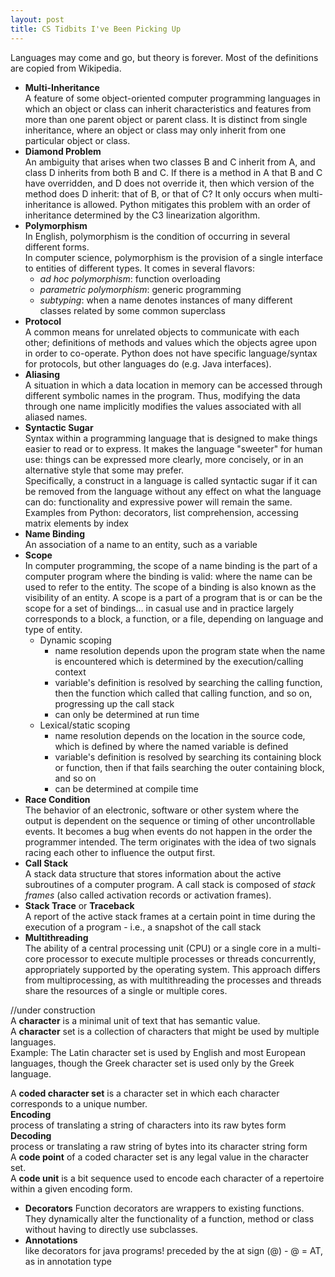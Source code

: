 ```yaml
---
layout: post
title: CS Tidbits I've Been Picking Up
---
```

Languages may come and go, but theory is forever.  Most of the definitions are copied from Wikipedia.


* **Multi-Inheritance**  
A feature of some object-oriented computer programming languages in which an object or class can inherit characteristics and features from more than one parent object or parent class. It is distinct from single inheritance, where an object or class may only inherit from one particular object or class.
* **Diamond Problem**  
An ambiguity that arises when two classes B and C inherit from A, and class D inherits from both B and C. If there is a method in A that B and C have overridden, and D does not override it, then which version of the method does D inherit: that of B, or that of C?  It only occurs when multi-inheritance is allowed.  Python mitigates this problem with an order of inheritance determined by the C3 linearization algorithm.  
* **Polymorphism**  
In English, polymorphism is the condition of occurring in several different forms.  
In computer science, polymorphism is the provision of a single interface to entities of different types.  It comes in several flavors:  
  - *ad hoc polymorphism*:
  function overloading
  - *parametric polymorphism*:
  generic programming
  - *subtyping*:
  when a name denotes instances of many different classes related by some common superclass
* **Protocol**  
A common means for unrelated objects to communicate with each other; definitions of methods and values which the objects agree upon in order to co-operate. Python does not have specific language/syntax for protocols, but other languages do (e.g. Java interfaces).   
* **Aliasing**  
A situation in which a data location in memory can be accessed through different symbolic names in the program. Thus, modifying the data through one name implicitly modifies the values associated with all aliased names.
* **Syntactic Sugar**  
Syntax within a programming language that is designed to make things easier to read or to express. It makes the language "sweeter" for human use: things can be expressed more clearly, more concisely, or in an alternative style that some may prefer.  
Specifically, a construct in a language is called syntactic sugar if it can be removed from the language without any effect on what the language can do: functionality and expressive power will remain the same.  
Examples from Python: decorators, list comprehension, accessing matrix elements by index
* **Name Binding**  
An association of a name to an entity, such as a variable  
* **Scope**  
In computer programming, the scope of a name binding is the part of a computer program where the binding is valid: where the name can be used to refer to the entity.  The scope of a binding is also known as the visibility of an entity. A scope is a part of a program that is or can be the scope for a set of bindings… in casual use and in practice largely corresponds to a block, a function, or a file, depending on language and type of entity.
  * Dynamic scoping
    * name resolution depends upon the program state when the name is encountered which is determined by the execution/calling context
    * variable's definition is resolved by searching the calling function, then the function which called that calling function, and so on, progressing up the call stack
    * can only be determined at run time
  * Lexical/static scoping
    * name resolution depends on the location in the source code, which is defined by where the named variable is defined
    * variable's definition is resolved by searching its containing block or function, then if that fails searching the outer containing block, and so on
    * can be determined at compile time
* **Race Condition**  
The behavior of an electronic, software or other system where the output is dependent on the sequence or timing of other uncontrollable events. It becomes a bug when events do not happen in the order the programmer intended. The term originates with the idea of two signals racing each other to influence the output first.
* **Call Stack**  
A stack data structure that stores information about the active subroutines of a computer program.  A call stack is composed of *stack frames* (also called activation records or activation frames).
* **Stack Trace** or **Traceback**  
A report of the active stack frames at a certain point in time during the execution of a program - i.e., a snapshot of the call stack 
* **Multithreading**  
The ability of a central processing unit (CPU) or a single core in a multi-core processor to execute multiple processes or threads concurrently, appropriately supported by the operating system. This approach differs from multiprocessing, as with multithreading the processes and threads share the resources of a single or multiple cores.  

//under construction  
A **character** is a minimal unit of text that has semantic value.  
A **character** set is a collection of characters that might be used by multiple languages.  
Example: The Latin character set is used by English and most European languages, though the Greek character set is used only by the Greek language.  

A **coded character set** is a character set in which each character corresponds to a unique number.  
**Encoding**   
process of translating a string of characters into its raw bytes form  
**Decoding**  
process or translating a raw string of bytes into its character string form  
A **code point** of a coded character set is any legal value in the character set.  
A **code unit** is a bit sequence used to encode each character of a repertoire within a given encoding form.  
  

*  **Decorators**
Function decorators are wrappers to existing functions.  They dynamically alter the functionality of a function, method or class without having to directly use subclasses. 
*  **Annotations**  
like decorators for java programs!
preceded by the at sign (@) - @ = AT, as in annotation type

